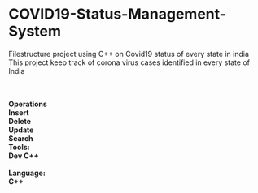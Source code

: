 # COVID19-Status-Management-System
Filestructure project using C++ on Covid19 status of every state in india<br>
This project keep track of corona virus cases identified in every state of India<br>


<br>
<br>
<b>Operations<br>
<b>Insert<br>Delete<br>Update<br>Search
<br>  
<b>Tools:</b><br>
<b>Dev C++</b><br>
<br>
<b>Language:</b><br>
<b>C++</b>


